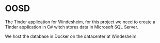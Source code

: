 # OOSD

The Tinder application for Windesheim, for this project we need to create a Tinder application in C# witch stores data in Microsoft SQL Server.

We host the database in Docker on the datacenter at Windesheim.